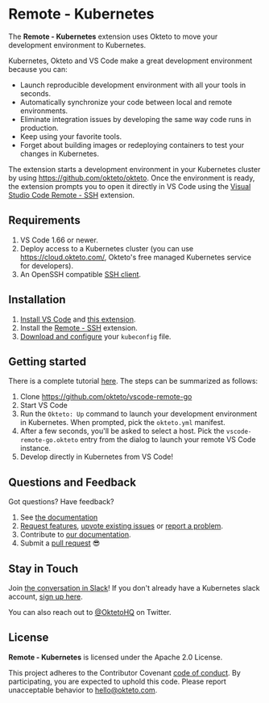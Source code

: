 # Remote - Kubernetes


The **Remote - Kubernetes** extension uses Okteto to move your development environment to Kubernetes. 

Kubernetes, Okteto and VS Code make a great development environment because you can:

- Launch reproducible development environment with all your tools in seconds.
- Automatically synchronize your code between local and remote environments.
- Eliminate integration issues by developing the same way code runs in production.
- Keep using your favorite tools.
- Forget about building images or redeploying containers to test your changes in Kubernetes.

The extension starts a development environment in your Kubernetes cluster by using https://github.com/okteto/okteto. Once the environment is ready, the extension prompts you to open it directly in VS Code using the [Visual Studio Code Remote - SSH](https://code.visualstudio.com/docs/remote/ssh) extension.

## Requirements

1. VS Code 1.66 or newer.
1. Deploy access to a Kubernetes cluster (you can use https://cloud.okteto.com/, Okteto's free managed Kubernetes service for developers).
1. An OpenSSH compatible [SSH client](https://code.visualstudio.com/docs/remote/troubleshooting#_installing-a-supported-ssh-client).

## Installation

1. [Install VS Code](https://code.visualstudio.com/) and [this extension](https://marketplace.visualstudio.com/items?itemName=okteto.remote-kubernetes).
1. Install the [Remote - SSH](https://marketplace.visualstudio.com/items?itemName=ms-vscode-remote.remote-ssh) extension.
1. [Download and configure](https://kubernetes.io/docs/tasks/access-application-cluster/configure-access-multiple-clusters/) your `kubeconfig` file.

## Getting started

There is a complete tutorial [here](https://okteto.com/blog/remote-kubernetes-development/). The steps can be summarized as follows:

1. Clone https://github.com/okteto/vscode-remote-go
1. Start VS Code
1. Run the `Okteto: Up` command to launch your development environment in Kubernetes. When prompted, pick the `okteto.yml` manifest. 
1. After a few seconds, you'll be asked to select a host. Pick the `vscode-remote-go.okteto` entry from the dialog to launch your remote VS Code instance.
1. Develop directly in Kubernetes from VS Code!

## Questions and Feedback

Got questions? Have feedback? 

1. See [the documentation](docs/index.md)
1. [Request features](https://github.com/okteto/remote-kubernetes/labels/enhancement), [upvote existing issues](https://github.com/okteto/remote-kubernetes/issues) or [report a problem](https://github.com/okteto/remote-kubernetes/issues/new?template=bug_report.md&title=).
1. Contribute to [our documentation](docs/index.md).
1. Submit a [pull request](https://github.com/okteto/remote-kubernetes/pulls) 😎


## Stay in Touch

Join [the conversation in Slack](https://kubernetes.slack.com/messages/CM1QMQGS0/)! If you don't already have a Kubernetes slack account, [sign up here](http://slack.k8s.io/). 

You can also reach out to [@OktetoHQ](https://twitter.com/oktetohq) on Twitter.

## License

**Remote - Kubernetes** is licensed under the Apache 2.0 License.

This project adheres to the Contributor Covenant [code of conduct](code-of-conduct.md). By participating, you are expected to uphold this code. Please report unacceptable behavior to hello@okteto.com.
